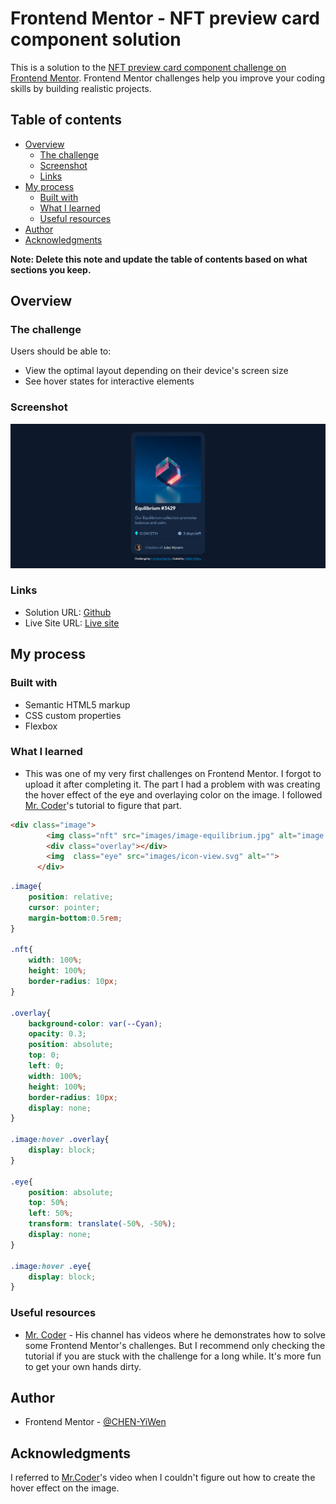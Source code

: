 # Frontend Mentor - NFT preview card component solution

This is a solution to the [NFT preview card component challenge on Frontend Mentor](https://www.frontendmentor.io/challenges/nft-preview-card-component-SbdUL_w0U). Frontend Mentor challenges help you improve your coding skills by building realistic projects. 

## Table of contents

- [Overview](#overview)
  - [The challenge](#the-challenge)
  - [Screenshot](#screenshot)
  - [Links](#links)
- [My process](#my-process)
  - [Built with](#built-with)
  - [What I learned](#what-i-learned)
  - [Useful resources](#useful-resources)
- [Author](#author)
- [Acknowledgments](#acknowledgments)

**Note: Delete this note and update the table of contents based on what sections you keep.**

## Overview

### The challenge

Users should be able to:

- View the optimal layout depending on their device's screen size
- See hover states for interactive elements

### Screenshot

![](Screenshot.png)

### Links

- Solution URL: [Github](https://github.com/CHEN-YiWen/NFT-preview-card-component)
- Live Site URL: [Live site](https://chen-yiwen.github.io/NFT-preview-card-component/)

## My process

### Built with

- Semantic HTML5 markup
- CSS custom properties
- Flexbox


### What I learned
- This was one of my very first challenges on Frontend Mentor. I forgot to upload it after completing it. The part I had a problem with was creating the hover effect of the eye and overlaying color on the image. I followed [Mr. Coder](https://www.youtube.com/watch?v=l6sxh57ifSQ&t=1083s)'s tutorial to figure that part.

```html
<div class="image">
        <img class="nft" src="images/image-equilibrium.jpg" alt="image of equilibrium">
        <div class="overlay"></div>
        <img  class="eye" src="images/icon-view.svg" alt="">
      </div>
```
```css
.image{
    position: relative;
    cursor: pointer;
    margin-bottom:0.5rem;
}

.nft{
    width: 100%;
    height: 100%;
    border-radius: 10px;
}

.overlay{
    background-color: var(--Cyan);
    opacity: 0.3;
    position: absolute;
    top: 0;
    left: 0;
    width: 100%;
    height: 100%;
    border-radius: 10px;
    display: none;
}

.image:hover .overlay{
    display: block;
}

.eye{
    position: absolute;
    top: 50%;
    left: 50%;
    transform: translate(-50%, -50%); 
    display: none;   
}

.image:hover .eye{
    display: block;
}
```

### Useful resources

- [Mr. Coder]((https://www.youtube.com/c/MrCoderYt)) - His channel has videos where he demonstrates how to solve some Frontend Mentor's challenges. But I recommend only checking the tutorial if you are stuck with the challenge for a long while. It's more fun to get your own hands dirty.


## Author

- Frontend Mentor - [@CHEN-YiWen](https://www.frontendmentor.io/profile/CHEN-YiWen)


## Acknowledgments

I referred to [Mr.Coder](https://www.youtube.com/watch?v=l6sxh57ifSQ&t=1083s)'s video when I couldn't figure out how to create the hover effect on the image.
